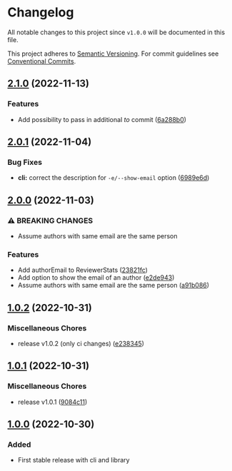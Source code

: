 # Changelog

All notable changes to this project since `v1.0.0` will be documented in this
file.

This project adheres to [Semantic
Versioning](https://semver.org/spec/v2.0.0.html). For commit guidelines see
[Conventional Commits](https://www.conventionalcommits.org/en/v1.0.0/).

## [2.1.0](https://github.com/ccntrq/git-suggest-reviewer/compare/v2.0.1...v2.1.0) (2022-11-13)


### Features

* Add possibility to pass in additional _to_ commit ([6a288b0](https://github.com/ccntrq/git-suggest-reviewer/commit/6a288b0d9f69ca461122d56b923d07c73275e0c5))

## [2.0.1](https://github.com/ccntrq/git-suggest-reviewer/compare/v2.0.0...v2.0.1) (2022-11-04)


### Bug Fixes

* **cli:** correct the description for `-e/--show-email` option ([6989e6d](https://github.com/ccntrq/git-suggest-reviewer/commit/6989e6df2decce5d230a56b3a1b1257b44552bff))

## [2.0.0](https://github.com/ccntrq/git-suggest-reviewer/compare/v1.0.2...v2.0.0) (2022-11-03)


### ⚠ BREAKING CHANGES

* Assume authors with same email are the same person

### Features

* Add authorEmail to ReviewerStats ([23821fc](https://github.com/ccntrq/git-suggest-reviewer/commit/23821fcfe6c49cec4a35487da49ef2c2f62a905a))
* Add option to show the email of an author ([e2de943](https://github.com/ccntrq/git-suggest-reviewer/commit/e2de943c7a5c8770d22d981319446ffbacde1fa5))
* Assume authors with same email are the same person ([a91b086](https://github.com/ccntrq/git-suggest-reviewer/commit/a91b086487a8b0447f8d7a2422e39793a1bfb9c3))

## [1.0.2](https://github.com/ccntrq/git-suggest-reviewer/compare/v1.0.1...v1.0.2) (2022-10-31)


### Miscellaneous Chores

* release v1.0.2 (only ci changes) ([e238345](https://github.com/ccntrq/git-suggest-reviewer/commit/e23834580b47a010428831e95b1b5cad908e36b8))

## [1.0.1](https://github.com/ccntrq/git-suggest-reviewer/compare/v1.0.0...v1.0.1) (2022-10-31)


### Miscellaneous Chores

* release v1.0.1 ([9084c11](https://github.com/ccntrq/git-suggest-reviewer/commit/9084c1105bfdb26c77c8f52fb0f16f85287343d3))

## [1.0.0](https://github.com/ccntrq/git-suggest-reviewer/compare/v1.0.0...c0e2210667d588d10804905db51752ee12d149a4) (2022-10-30)

### Added 

- First stable release with cli and library
